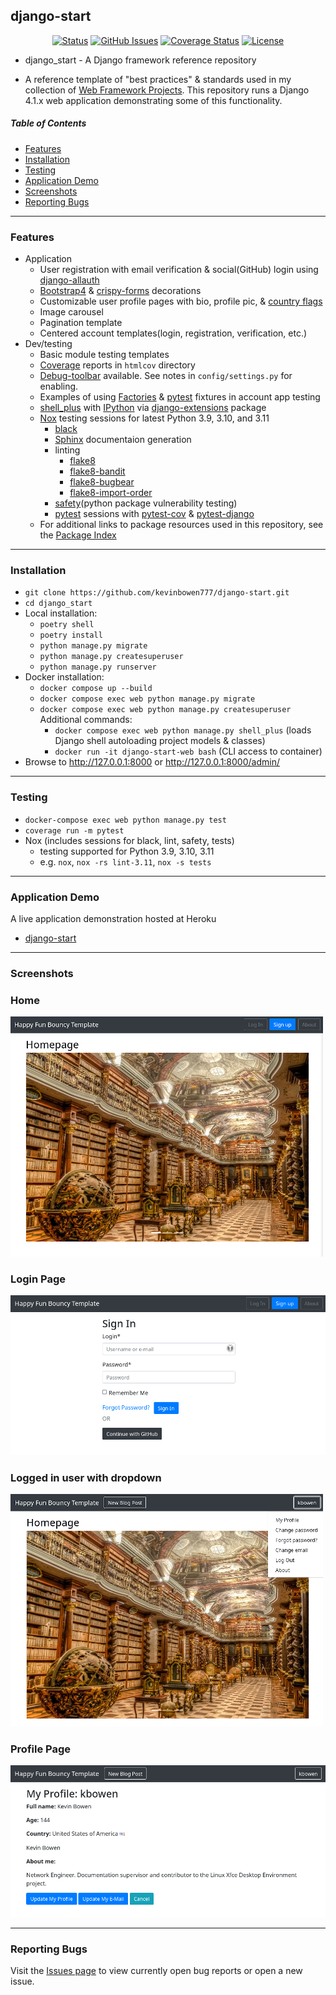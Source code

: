 ## django-start

<div align="center">

  [![Status](https://img.shields.io/badge/status-active-success.svg)]()
  [![GitHub Issues](https://img.shields.io/github/issues/kevinbowen777/django-start.svg)](https://github.com/kevinbowen777/django-start/issues)
  [![Coverage Status](https://coveralls.io/repos/github/kevinbowen777/django-start/badge.svg?branch=master)](https://coveralls.io/github/kevinbowen777/django-start?branch=master)
  [![License](https://img.shields.io/badge/license-MIT-blue.svg)](/LICENSE)

</div>

- django_start - A Django framework reference repository

 - A reference template of "best practices" & standards used in my collection
   of [Web Framework
   Projects](https://github.com/kevinbowen777/web-project-index). This
   repository runs a Django 4.1.x web application demonstrating some of this
   functionality.

##### Table of Contents
 - [Features](#features)
 - [Installation](#installation)
 - [Testing](#testing)
 - [Application Demo](#application-demo)
 - [Screenshots](#screenshots)
 - [Reporting Bugs](#reporting-bugs)

---

### Features
 - Application
     - User registration with email verification & social(GitHub) login using [django-allauth](https://pypi.org/project/django-allauth/)
     - [Bootstrap4](https://pypi.org/project/django-bootstrap4/) & [crispy-forms](https://pypi.org/project/django-crispy-forms/) decorations
     - Customizable user profile pages with bio, profile pic, & [country flags](https://pypi.python.org/pypi/django-countries)
     - Image carousel
     - Pagination template
     - Centered account templates(login, registration, verification, etc.)
 - Dev/testing
     - Basic module testing templates
     - [Coverage](https://pypi.org/project/coverage/) reports in `htmlcov` directory
     - [Debug-toolbar](https://pypi.org/project/django-debug-toolbar/) available. See notes in `config/settings.py` for enabling.
     - Examples of using [Factories](https://pypi.org/project/factory-boy/) & [pytest](https://pypi.org/project/pytest/) fixtures in account app testing
     - [shell_plus](https://django-extensions.readthedocs.io/en/latest/shell_plus.html) with [IPython](https://pypi.org/project/ipython/) via [django-extensions](https://pypi.python.org/pypi/django-extensions/) package
     - [Nox](https://pypi.org/project/nox/) testing sessions for latest Python 3.9, 3.10, and 3.11
         - [black](https://pypi.org/project/black/)
         - [Sphinx](https://pypi.org/project/Sphinx/) documentaion generation
         - linting
             - [flake8](https://pypi.org/project/flake8/)
             - [flake8-bandit](https://pypi.org/project/flake8-bandit/)
             - [flake8-bugbear](https://pypi.org/project/flake8-bugbear/)
             - [flake8-import-order](https://pypi.org/project/flake8-import-order/)
         - [safety](https://pypi.org/project/safety/)(python package vulnerability testing)
         - [pytest](https://docs.pytest.org/en/latest/) sessions with [pytest-cov](https://pypi.org/project/pytest-cov/) & [pytest-django](https://pypi.org/project/pytest-django/)
     - For additional links to package resources used in this repository, see the [Package Index](docs/package_index.md)

---

### Installation
 - `git clone https://github.com/kevinbowen777/django-start.git`
 - `cd django_start`
 - Local installation:
     - `poetry shell`
     - `poetry install`
     - `python manage.py migrate`
     - `python manage.py createsuperuser`
     - `python manage.py runserver`
 - Docker installation:
     - `docker compose up --build`
     - `docker compose exec web python manage.py migrate`
     - `docker compose exec web python manage.py createsuperuser`
     Additional commands:
       - `docker compose exec web python manage.py shell_plus`
         (loads Django shell autoloading project models & classes)
       - `docker run -it django-start-web bash`
         (CLI access to container)
 - Browse to http://127.0.0.1:8000 or http://127.0.0.1:8000/admin/

---

### Testing
 - `docker-compose exec web python manage.py test`
 - `coverage run -m pytest`
 - Nox (includes sessions for black, lint, safety, tests)
     - testing supported for Python 3.9, 3.10, 3.11
     - e.g. `nox`, `nox -rs lint-3.11`, `nox -s tests`

---

### Application Demo
A live application demonstration hosted at Heroku
 - [django-start](https://kbowen-django-start.herokuapp.com/)

---

### Screenshots

### Home
![Home](https://github.com/kevinbowen777/django-start/blob/master/images/django-start_home.png)

### Login Page
![Login Page](https://github.com/kevinbowen777/django-start/blob/master/images/django-start_login.png)

### Logged in user with dropdown
![Dropdown detail](https://github.com/kevinbowen777/django-start/blob/master/images/django-start_logged_dropdown.png)

### Profile Page
![Profile Page](https://github.com/kevinbowen777/django-start/blob/master/images/django-start_profile-page.png)

---

### Reporting Bugs

   Visit the [Issues page](https://github.com/kevinbowen777/django-start/issues)
      to view currently open bug reports or open a new issue.
